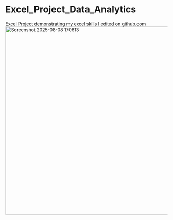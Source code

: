 # Excel_Project_Data_Analytics
Excel Project demonstrating my excel skills
I edited on github.com
<img width="1321" height="588" alt="Screenshot 2025-08-08 170613" src="https://github.com/user-attachments/assets/3ce2621d-557c-43ec-9ccc-7656c809bb55" />
